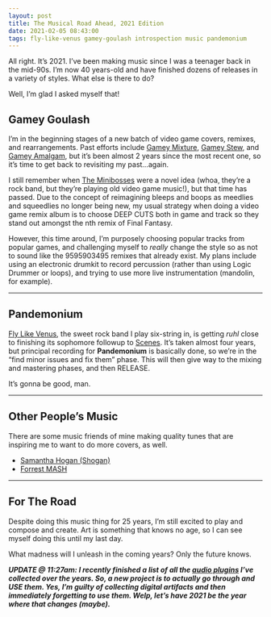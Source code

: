 ```yaml
---
layout: post
title: The Musical Road Ahead, 2021 Edition
date: 2021-02-05 08:43:00
tags: fly-like-venus gamey-goulash introspection music pandemonium
---
```

All right. It&#8217;s 2021. I&#8217;ve been making music since I was a teenager back in the mid-90s. I&#8217;m now 40 years-old and have finished dozens of releases in a variety of styles. What else is there to do?

Well, I&#8217;m glad I asked myself that!

<!--more-->

## Gamey Goulash

I&#8217;m in the beginning stages of a new batch of video game covers, remixes, and rearrangements. Past efforts include [Gamey Mixture](https://nebyoolae.bandcamp.com/album/gamey-mixture), [Gamey Stew](https://nebyoolae.bandcamp.com/album/gamey-stew), and [Gamey Amalgam](https://nebyoolae.bandcamp.com/album/gamey-amalgam), but it&#8217;s been almost 2 years since the most recent one, so it&#8217;s time to get back to revisiting my past&#8230;again.

I still remember when [The Minibosses](http://www.minibosses.com/) were a novel idea (whoa, they&#8217;re a rock band, but they&#8217;re playing old video game music!), but that time has passed. Due to the concept of reimagining bleeps and boops as meedlies and squeedlies no longer being new, my usual strategy when doing a video game remix album is to choose DEEP CUTS both in game and track so they stand out amongst the nth remix of Final Fantasy.

However, this time around, I&#8217;m purposely choosing popular tracks from popular games, and challenging myself to _really_ change the style so as not to sound like the 9595903495 remixes that already exist. My plans include using an electronic drumkit to record percussion (rather than using Logic Drummer or loops), and trying to use more live instrumentation (mandolin, for example).

<hr class="wp-block-separator" />

## Pandemonium

[Fly Like Venus](https://flylikevenus.bandcamp.com), the sweet rock band I play six-string in, is getting _ruhl_ close to finishing its sophomore followup to [Scenes](https://flylikevenus.com/album/scenes). It&#8217;s taken almost four years, but principal recording for **Pandemonium** is basically done, so we&#8217;re in the &#8220;find minor issues and fix them&#8221; phase. This will then give way to the mixing and mastering phases, and then RELEASE.

It&#8217;s gonna be good, man.

<hr class="wp-block-separator" />

## Other People&#8217;s Music

There are some music friends of mine making quality tunes that are inspiring me to want to do more covers, as well.

* [Samantha Hogan (Shogan)](https://samanthahogan-composer.bandcamp.com/album/midi-tastic-video-game-ish-music-v-1)
* [Forrest MASH](https://www.youtube.com/channel/UCCNiGiYxzPsnmuQFOCel9eg)

<hr class="wp-block-separator" />

## For The Road

Despite doing this music thing for 25 years, I&#8217;m still excited to play and compose and create. Art is something that knows no age, so I can see myself doing this until my last day.

What madness will I unleash in the coming years? Only the future knows.

**_UPDATE @ 11:27am: I recently finished a list of all the [audio plugins](/audio-plugins) I&#8217;ve collected over the years. So, a new project is to actually go through and USE them. Yes, I&#8217;m guilty of collecting digital artifacts and then immediately forgetting to use them. Welp, let&#8217;s have 2021 be the year where that changes (maybe)._**
